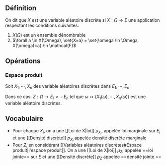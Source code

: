 ## Définition
On dit que $X$ est une variable aléatoire discrète si $X:  \Omega \to E$ une application respectant les conditions suivantes:

1. $X(\Omega)$ est un ensemble dénombrable
2. $\forall a \in X(\Omega), \set{X=a} = \set{\omega \in \Omega, X(\omega)=a} \in \mathcal{F}$
## Opérations
### Espace produit
Soit $X_1, \cdots, X_n$ des variable aléatoires discrètes dans $E_1, \cdots, E_n$

Dans ce cas:
$Z : \Omega \to E_1 \times \cdots E_n$ tel que $\omega \mapsto (X_1(\omega), \cdots, X_n(\omega))$
est une variable aléatoire discrètes.

## Vocabulaire

- Pour chaque $X_i$, on a une [[Loi de X|loi]] $\mu_{X_i}$, appelée loi marginale sur $E_i$ et une [[Densité discrète]] $p_{X_i}$ appelée densité discrète marginale
- Pour $Z$, en considérant [[Variables aléatoires discrètes#Espace produit|l'espace produit]]. On a une [[Loi de X|loi]] $\mu_{Z}$, appelée ==loi jointe== sur $E$ et une [[Densité discrète]] $p_{Z}$ appelée ==densité jointe.==